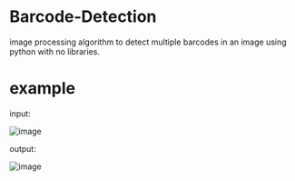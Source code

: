 # Barcode-Detection
 image processing algorithm to detect multiple barcodes in an image using python with no libraries.

# example
 input:
 
 ![image](https://github.com/J0SHMEYER/Barcode-Detection/assets/100731166/abfa00eb-d2b4-431b-9739-93968de25dd8)

 output:
 
 ![image](https://github.com/J0SHMEYER/Barcode-Detection/assets/100731166/3a66e573-79f7-44e7-ab02-26ff6ff4be8b)
